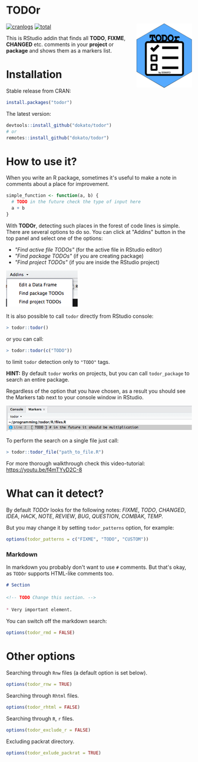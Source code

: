 # TODOr

<img src="images/hexstick.png" align="right" alt="" width="150" />

[![cranlogs](https://cranlogs.r-pkg.org/badges/todor)](https://CRAN.R-project.org/package=todor)
[![total](https://cranlogs.r-pkg.org/badges/grand-total/todor)](https://CRAN.R-project.org/package=todor)


This is RStudio addin that finds all **TODO**, **FIXME**, **CHANGED** etc. comments in your **project** or **package** and shows them as a markers list.

# Installation

Stable release from CRAN:

```r
install.packages("todor")
```

The latest version:

```r
devtools::install_github("dokato/todor")
# or
remotes::install_github("dokato/todor")
```


# How to use it?

When you write an R package, sometimes it's useful to make a note in comments about a place for improvement.

```r
simple_function <- function(a, b) {
  # TODO in the future check the type of input here
  a + b
}
```

With **TODOr**, detecting such places in the forest of code lines is simple. There are several options to do so. You can click at "Addins" button in the top panel and select one of the options:

- *"Find active file TODOs"* (for the active file in RStudio editor)
- *"Find package TODOs"* (if you are creating package)
- *"Find project TODOs"* (if you are inside the RStudio project)

![Addins panel](images/pic1.png)

It is also possible to call `todor` directly from RStudio console:

```r
> todor::todor()
```

or you can call:

```r
> todor::todor(c("TODO"))
```

to limit `todor` detection only to `"TODO"` tags.

**HINT:** By default `todor` works on projects, but you can call `todor_package` to search an entire package.

Regardless of the option that you have chosen, as a result you should see the Markers tab next to your console window in RStudio.

![TODO Markers](images/pic2.png)

To perform the search on a single file just call:

```r
> todor::todor_file("path_to_file.R")
```

For more thorough walkthrough check this video-tutorial: https://youtu.be/f4mTYyD2C-8

# What can it detect?

By default *TODOr* looks for the following notes: _FIXME_, _TODO_, _CHANGED_, _IDEA_, _HACK_, _NOTE_, _REVIEW_, _BUG_, _QUESTION_, _COMBAK_, _TEMP_.

But you may change it by setting `todor_patterns` option, for example:

```r
options(todor_patterns = c("FIXME", "TODO", "CUSTOM"))
```

### Markdown

In markdown you probably don't want to use `#` comments. But that's okay, as `TODOr` supports HTML-like comments too.

```md
# Section

<!-- TODO Change this section. -->

* Very important element.
```

You can switch off the markdown search:

```r
options(todor_rmd = FALSE)
```

# Other options

Searching through `Rnw` files (a default option is set below).

```r
options(todor_rnw = TRUE)
```

Searching through `Rhtml` files.

```r
options(todor_rhtml = FALSE)
```

Searching through `R`, `r` files.

```r
options(todor_exclude_r = FALSE)
```

Excluding packrat directory.

```r
options(todor_exlude_packrat = TRUE)
```

